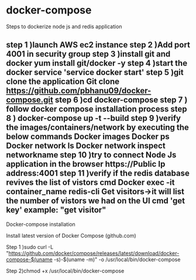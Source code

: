 # docker-compose

Steps to dockerize node js and redis application

step 1 )launch AWS ec2 instance
step 2 )Add port 4001 in security group
step 3 )install git and docker yum install git/docker -y
step 4 )start the docker service  'service docker start'
step 5 )git clone the application
Git clone https://github.com/pbhanu09/docker-compose.git
step 6 )cd docker-compose
step 7 ) follow docker compose installation process
step 8 ) docker-compose up -t --build
step 9 )verify the images/containers/network by executing the below commands
Docker images
Docker ps
Docker network ls
Docker network inspect networkname
step 10 )try to connect Node Js application in the browser
https://Public Ip address:4001
step 11 )verify if the redis database revives the list of vistors
cmd Docker exec -it container_name redis-cli
Get visitors->it will list the number of vistors we had on the UI
cmd 'get key' example: "get visitor"
----------------------------------------------------------------

Docker-compose installation

Install latest version of Docker Compose (github.com)

Step 1 )sudo curl -L "https://github.com/docker/compose/releases/latest/download/docker-compose-$(uname -s)-$(uname -m)" -o /usr/local/bin/docker-compose

Step 2)chmod +x /usr/local/bin/docker-compose


